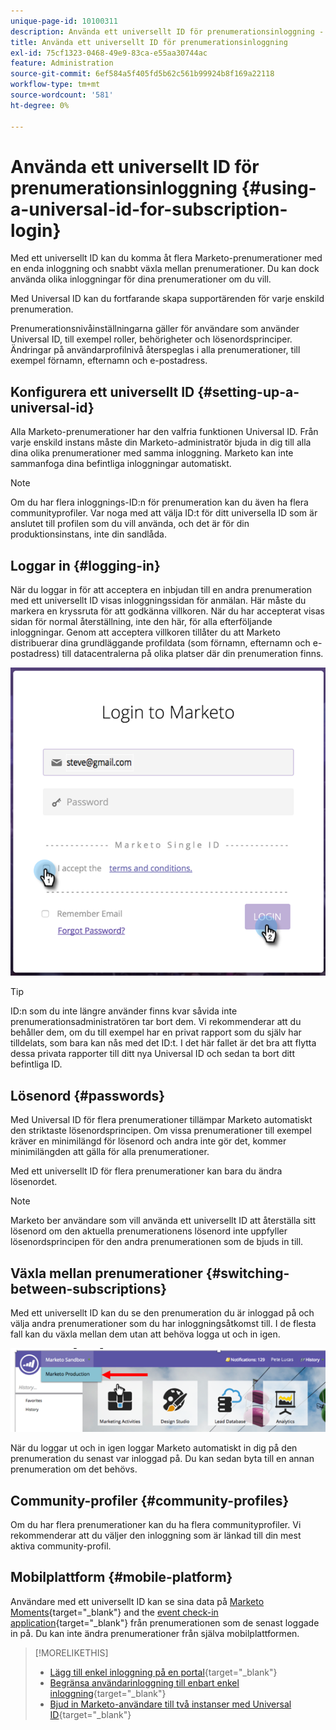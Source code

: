 ```yaml
---
unique-page-id: 10100311
description: Använda ett universellt ID för prenumerationsinloggning - Marketo Docs - produktdokumentation
title: Använda ett universellt ID för prenumerationsinloggning
exl-id: 75cf1323-0468-49e9-83ca-e55aa30744ac
feature: Administration
source-git-commit: 6ef584a5f405fd5b62c561b99924b8f169a22118
workflow-type: tm+mt
source-wordcount: '581'
ht-degree: 0%

---
```


# Använda ett universellt ID för prenumerationsinloggning {#using-a-universal-id-for-subscription-login}

Med ett universellt ID kan du komma åt flera Marketo-prenumerationer med en enda inloggning och snabbt växla mellan prenumerationer. Du kan dock använda olika inloggningar för dina prenumerationer om du vill.

Med Universal ID kan du fortfarande skapa supportärenden för varje enskild prenumeration.

Prenumerationsnivåinställningarna gäller för användare som använder Universal ID, till exempel roller, behörigheter och lösenordsprinciper. Ändringar på användarprofilnivå återspeglas i alla prenumerationer, till exempel förnamn, efternamn och e-postadress.

## Konfigurera ett universellt ID {#setting-up-a-universal-id}

Alla Marketo-prenumerationer har den valfria funktionen Universal ID. Från varje enskild instans måste din Marketo-administratör bjuda in dig till alla dina olika prenumerationer med samma inloggning. Marketo kan inte sammanfoga dina befintliga inloggningar automatiskt.

>[!NOTE]
>
>Om du har flera inloggnings-ID:n för prenumeration kan du även ha flera communityprofiler. Var noga med att välja ID:t för ditt universella ID som är anslutet till profilen som du vill använda, och det är för din produktionsinstans, inte din sandlåda.

## Loggar in {#logging-in}

När du loggar in för att acceptera en inbjudan till en andra prenumeration med ett universellt ID visas inloggningssidan för anmälan. Här måste du markera en kryssruta för att godkänna villkoren. När du har accepterat visas sidan för normal återställning, inte den här, för alla efterföljande inloggningar. Genom att acceptera villkoren tillåter du att Marketo distribuerar dina grundläggande profildata (som förnamn, efternamn och e-postadress) till datacentralerna på olika platser där din prenumeration finns.

![](assets/new-login-reduced-hands-name.png)

>[!TIP]
>
>ID:n som du inte längre använder finns kvar såvida inte prenumerationsadministratören tar bort dem. Vi rekommenderar att du behåller dem, om du till exempel har en privat rapport som du själv har tilldelats, som bara kan nås med det ID:t. I det här fallet är det bra att flytta dessa privata rapporter till ditt nya Universal ID och sedan ta bort ditt befintliga ID.

## Lösenord {#passwords}

Med Universal ID för flera prenumerationer tillämpar Marketo automatiskt den striktaste lösenordsprincipen. Om vissa prenumerationer till exempel kräver en minimilängd för lösenord och andra inte gör det, kommer minimilängden att gälla för alla prenumerationer.

Med ett universellt ID för flera prenumerationer kan bara du ändra lösenordet.

>[!NOTE]
>
>Marketo ber användare som vill använda ett universellt ID att återställa sitt lösenord om den aktuella prenumerationens lösenord inte uppfyller lösenordsprincipen för den andra prenumerationen som de bjuds in till.

## Växla mellan prenumerationer {#switching-between-subscriptions}

Med ett universellt ID kan du se den prenumeration du är inloggad på och välja andra prenumerationer som du har inloggningsåtkomst till. I de flesta fall kan du växla mellan dem utan att behöva logga ut och in igen.

![](assets/image2016-11-3-15-3a10-3a16.png)

När du loggar ut och in igen loggar Marketo automatiskt in dig på den prenumeration du senast var inloggad på. Du kan sedan byta till en annan prenumeration om det behövs.

## Community-profiler {#community-profiles}

Om du har flera prenumerationer kan du ha flera communityprofiler. Vi rekommenderar att du väljer den inloggning som är länkad till din mest aktiva community-profil.

## Mobilplattform {#mobile-platform}

Användare med ett universellt ID kan se sina data på [Marketo Moments](/help/marketo/product-docs/core-marketo-concepts/mobile-apps/marketo-moments/understanding-moments/understanding-marketo-moments.md){target="_blank"} and the [event check-in application](/help/marketo/product-docs/core-marketo-concepts/mobile-apps/event-check-in/event-check-in-overview.md){target="_blank"} från prenumerationen som de senast loggade in på. Du kan inte ändra prenumerationer från själva mobilplattformen.

>[!MORELIKETHIS]
>
>* [Lägg till enkel inloggning på en portal](/help/marketo/product-docs/administration/additional-integrations/add-single-sign-on-to-a-portal.md){target="_blank"}
>* [Begränsa användarinloggning till enbart enkel inloggning](/help/marketo/product-docs/administration/additional-integrations/restrict-user-login-to-sso-only.md){target="_blank"}
>* [Bjud in Marketo-användare till två instanser med Universal ID](https://nation.marketo.com/t5/Knowledgebase/Inviting-Marketo-Users-to-Two-Instances-with-Universal-ID-UID/ta-p/251122){target="_blank"}
